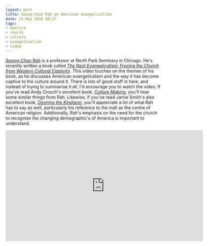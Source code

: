 ```yaml
---
layout: post
title: Soong-Chan Rah on American evangelicalism
date: 21 May 2010 08:27
tags:
- america
- church
- culture
- evangelicalism
- video
---
```

<p><a href="http://www.profrah.com">Soong-Chan Rah</a> is a professor at North Park Seminary in Chicago. He's recently written a book called <em><a href="http://www.amazon.com/dp/0830833609?tag=sailor-moon-cosplay-20">The Next Evangelicalism: Freeing the Church from Western Cultural Captivity</a></em>. This video touches on the themes of his book, as he discusses American evangelicalism and the way it has become captive to the culture around it. There is lots of good stuff in here, and instead of trying to summarise it all, I'd encourage you to watch the video. If you've read Andy Crouch's excellent book, <a href="http://www.amazon.com/Culture-Making-Recovering-Creative-Calling/dp/0830833943/ref=sr_1_1?ie=UTF8&amp;s=books&amp;qid=1274473569&amp;sr=8-1"><em>Culture Making</em></a>, you'll hear some similar things from Rah. Likewise, if you've read Jamie Smith's also excellent book, <a href="http://www.amazon.com/Desiring-Kingdom-Worldview-Formation-Liturgies/dp/0801035775/ref=sr_1_1?ie=UTF8&amp;s=books&amp;qid=1274473599&amp;sr=8-1"><em>Desiring the Kindgom</em></a>, you'll appreciate a lot of what Rah has to say as well, particularly his reference to the mall as the centre of American religion. Additionally, Rah's emphasis on the need for the church to recognise the changing demographic's of America is important to understand.</p>
<iframe src="http://player.vimeo.com/video/8467406?title=0&amp;byline=0&amp;portrait=0" width="640" height="360" frameborder="0" webkitAllowFullScreen mozallowfullscreen allowFullScreen></iframe>
